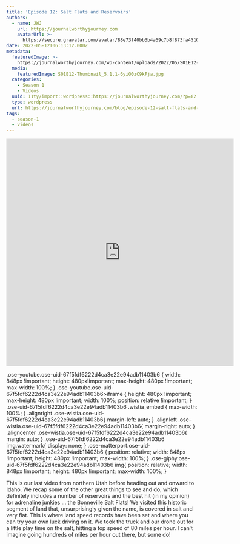 ```yaml
---
title: 'Episode 12: Salt Flats and Reservoirs'
authors:
  - name: JWJ
    url: https://journalworthyjourney.com
    avatarUrl: >-
      https://secure.gravatar.com/avatar/88e73f40bb3b4a69c7b8f873fa45104dd6dcbac157ec972498c06986de5efbaa?s=96&d=mm&r=g
date: 2022-05-12T06:13:12.000Z
metadata:
  featuredImage: >-
    https://journalworthyjourney.com/wp-content/uploads/2022/05/S01E12-Thumbnail_5.1.1.jpg
  media:
    featuredImage: S01E12-Thumbnail_5.1.1-6yiO0zC9kFja.jpg
  categories:
    - Season 1
    - Videos
  uuid: 11ty/import::wordpress::https://journalworthyjourney.com/?p=82
  type: wordpress
  url: https://journalworthyjourney.com/blog/episode-12-salt-flats-and-reservoirs/
tags:
  - season-1
  - videos
---
```

<iframe loading="lazy" allowfullscreen="true" title="Salt Flats and Reservoirs | Episode 12 | Full Time RV Travels" width="600" height="600" src="https://www.youtube.com/embed/3s5Rd8t1t_o?feature=oembed&amp;color=red&amp;rel=1&amp;controls=1&amp;fs=1&amp;iv_load_policy=0&amp;autoplay=0&amp;modestbranding=0&amp;cc_load_policy=0&amp;playsinline=1" frameborder="0" allow="accelerometer; encrypted-media;accelerometer;autoplay;clipboard-write;gyroscope;picture-in-picture clipboard-write; encrypted-media; gyroscope; picture-in-picture; web-share" referrerpolicy="strict-origin-when-cross-origin"></iframe>

.ose-youtube.ose-uid-67f5fdf6222d4ca3e22e94adb11403b6 { width: 848px !important; height: 480px!important; max-height: 480px !important; max-width: 100%; } .ose-youtube.ose-uid-67f5fdf6222d4ca3e22e94adb11403b6>iframe { height: 480px !important; max-height: 480px !important; width: 100%; position: relative !important; } .ose-uid-67f5fdf6222d4ca3e22e94adb11403b6 .wistia\_embed { max-width: 100%; } .alignright .ose-wistia.ose-uid-67f5fdf6222d4ca3e22e94adb11403b6{ margin-left: auto; } .alignleft .ose-wistia.ose-uid-67f5fdf6222d4ca3e22e94adb11403b6{ margin-right: auto; } .aligncenter .ose-wistia.ose-uid-67f5fdf6222d4ca3e22e94adb11403b6{ margin: auto; } .ose-uid-67f5fdf6222d4ca3e22e94adb11403b6 img.watermark{ display: none; } .ose-matterport.ose-uid-67f5fdf6222d4ca3e22e94adb11403b6 { position: relative; width: 848px !important; height: 480px !important; max-width: 100%; } .ose-giphy.ose-uid-67f5fdf6222d4ca3e22e94adb11403b6 img{ position: relative; width: 848px !important; height: 480px !important; max-width: 100%; }

This is our last video from northern Utah before heading out and onward to Idaho. We recap some of the other great things to see and do, which definitely includes a number of reservoirs and the best hit (in my opinion) for adrenaline junkies … the Bonneville Salt Flats! We visited this historic segment of land that, unsurprisingly given the name, is covered in salt and very flat. This is where land speed records have been set and where you can try your own luck driving on it. We took the truck and our drone out for a little play time on the salt, hitting a top speed of 80 miles per hour. I can’t imagine going hundreds of miles per hour out there, but some do!